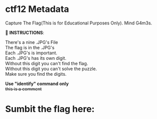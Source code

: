 
# ctf12 Metadata
Capture The Flag(This is for Educational Purposes Only). Mind G4m3s.

📝 **INSTRUCTIONS**:

There's a nine .JPG's File \
The flag is in the .JPG's \
Each .JPG's is important. \
Each .JPG's has its own digit. \
Without this digit you can't find the flag. \
Without this digit you can't solve the puzzle. \
Make sure you find the digits.

**Use "identify" command only** \
~~this is a comment~~

# Sumbit the flag here:
